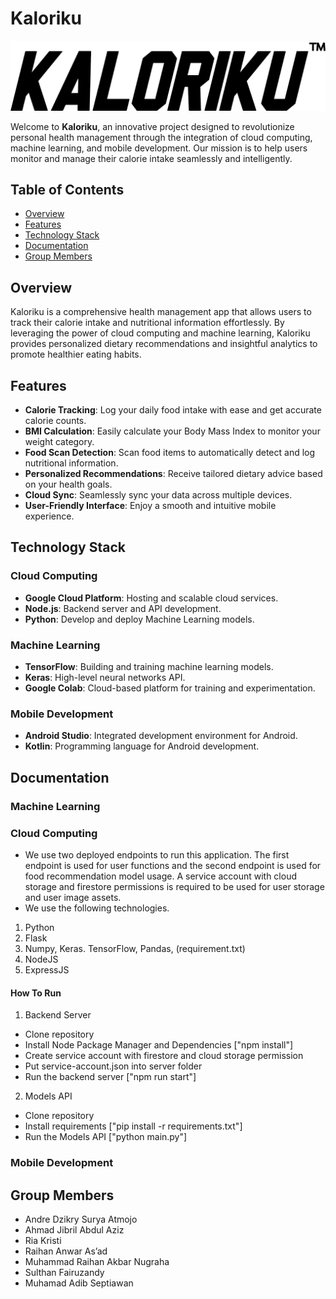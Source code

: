 # Kaloriku

![Kaloriku Logo](/profile/asset/logo.png)

Welcome to **Kaloriku**, an innovative project designed to revolutionize personal health management through the integration of cloud computing, machine learning, and mobile development. Our mission is to help users monitor and manage their calorie intake seamlessly and intelligently.

## Table of Contents

- [Overview](#overview)
- [Features](#features)
- [Technology Stack](#technology-stack)
- [Documentation](#documentation)
- [Group Members](#group-members)

## Overview

Kaloriku is a comprehensive health management app that allows users to track their calorie intake and nutritional information effortlessly. By leveraging the power of cloud computing and machine learning, Kaloriku provides personalized dietary recommendations and insightful analytics to promote healthier eating habits.

## Features

- **Calorie Tracking**: Log your daily food intake with ease and get accurate calorie counts.
- **BMI Calculation**: Easily calculate your Body Mass Index to monitor your weight category.
- **Food Scan Detection**: Scan food items to automatically detect and log nutritional information.
- **Personalized Recommendations**: Receive tailored dietary advice based on your health goals.
- **Cloud Sync**: Seamlessly sync your data across multiple devices.
- **User-Friendly Interface**: Enjoy a smooth and intuitive mobile experience.

## Technology Stack

### Cloud Computing

- **Google Cloud Platform**: Hosting and scalable cloud services.
- **Node.js**: Backend server and API development.
- **Python**: Develop and deploy Machine Learning models.

### Machine Learning

- **TensorFlow**: Building and training machine learning models.
- **Keras**: High-level neural networks API.
- **Google Colab**: Cloud-based platform for training and experimentation.

### Mobile Development

- **Android Studio**: Integrated development environment for Android.
- **Kotlin**: Programming language for Android development.

## Documentation

### Machine Learning

### Cloud Computing

- We use two deployed endpoints to run this application. The first endpoint is used for user functions and the second endpoint is used for food recommendation model usage. A service account with cloud storage and firestore permissions is required to be used for user storage and user image assets.
- We use the following technologies.
1. Python
2. Flask
3. Numpy, Keras. TensorFlow, Pandas, (requirement.txt)
4. NodeJS
5. ExpressJS

#### How To Run 
1. Backend Server
- Clone repository
- Install Node Package Manager and Dependencies ["npm install"]
- Create service account with firestore and cloud storage permission
- Put service-account.json into server folder
- Run the backend server ["npm run start"]
   
2. Models API
- Clone repository
- Install requirements ["pip install -r requirements.txt"]
- Run the Models API ["python main.py"]

### Mobile Development



## Group Members
* Andre Dzikry Surya Atmojo 
* Ahmad Jibril Abdul Aziz 
* Ria Kristi 
* Raihan Anwar As’ad 
* Muhammad Raihan Akbar Nugraha 
* Sulthan Fairuzandy
* Muhamad Adib Septiawan 
